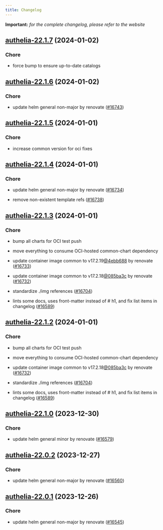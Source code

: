 ```yaml
---
title: Changelog
---
```


**Important:**
*for the complete changelog, please refer to the website*



## [authelia-22.1.7](https://github.com/truecharts/charts/compare/authelia-22.1.6...authelia-22.1.7) (2024-01-02)

### Chore



- force bump to ensure up-to-date catalogs


## [authelia-22.1.6](https://github.com/truecharts/charts/compare/authelia-22.1.5...authelia-22.1.6) (2024-01-02)

### Chore



- update helm general non-major by renovate ([#16743](https://github.com/truecharts/charts/issues/16743))


## [authelia-22.1.5](https://github.com/truecharts/charts/compare/authelia-22.1.4...authelia-22.1.5) (2024-01-01)

### Chore



- increase common version for oci fixes


## [authelia-22.1.4](https://github.com/truecharts/charts/compare/authelia-22.1.3...authelia-22.1.4) (2024-01-01)

### Chore



- update helm general non-major by renovate ([#16734](https://github.com/truecharts/charts/issues/16734))

- remove non-existent template refs ([#16738](https://github.com/truecharts/charts/issues/16738))


## [authelia-22.1.3](https://github.com/truecharts/charts/compare/authelia-22.1.0...authelia-22.1.3) (2024-01-01)

### Chore



- bump all charts for OCI test push

- move everything to consume OCI-hosted common-chart dependency

- update container image common to v17.2.19[@4ebb688](https://github.com/4ebb688) by renovate ([#16733](https://github.com/truecharts/charts/issues/16733))

- update container image common to v17.2.18[@085ba3c](https://github.com/085ba3c) by renovate ([#16732](https://github.com/truecharts/charts/issues/16732))

- standardize ./img references ([#16704](https://github.com/truecharts/charts/issues/16704))

- lints some docs, uses front-matter instead of # h1, and fix list items in changelog ([#16589](https://github.com/truecharts/charts/issues/16589))


## [authelia-22.1.2](https://github.com/truecharts/charts/compare/authelia-22.1.0...authelia-22.1.2) (2024-01-01)

### Chore



- bump all charts for OCI test push

- move everything to consume OCI-hosted common-chart dependency

- update container image common to v17.2.18[@085ba3c](https://github.com/085ba3c) by renovate ([#16732](https://github.com/truecharts/charts/issues/16732))

- standardize ./img references ([#16704](https://github.com/truecharts/charts/issues/16704))

- lints some docs, uses front-matter instead of # h1, and fix list items in changelog ([#16589](https://github.com/truecharts/charts/issues/16589))
## [authelia-22.1.0](https://github.com/truecharts/charts/compare/authelia-22.0.2...authelia-22.1.0) (2023-12-30)

### Chore

- update helm general minor by renovate ([#16579](https://github.com/truecharts/charts/issues/16579))

## [authelia-22.0.2](https://github.com/truecharts/charts/compare/authelia-22.0.1...authelia-22.0.2) (2023-12-27)

### Chore

- update helm general non-major by renovate ([#16560](https://github.com/truecharts/charts/issues/16560))

## [authelia-22.0.1](https://github.com/truecharts/charts/compare/authelia-22.0.0...authelia-22.0.1) (2023-12-26)

### Chore

- update helm general non-major by renovate ([#16545](https://github.com/truecharts/charts/issues/16545))

